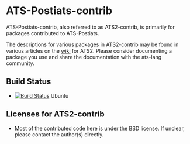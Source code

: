 # ATS-Postiats-contrib

ATS-Postiats-contrib, also referred to as ATS2-contrib, is primarily
for packages contributed to ATS-Postiats.

The descriptions for various packages in ATS2-contrib may be found in
various articles on the
[wiki](https://github.com/githwxi/ATS-Postiats/wiki/contrib) for ATS2.
Please consider documenting a package you use and share the documentation
with the ats-lang community.

## Build Status

* [![Build Status](https://travis-ci.org/githwxi/ATS-Postiats-contrib.svg?branch=master)](https://travis-ci.org/githwxi/ATS-Postiats-contrib) Ubuntu

## Licenses for ATS2-contrib

* Most of the contributed code here is under the BSD license. If unclear, please
  contact the author(s) directly.

